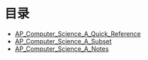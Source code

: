 # 目录


-   [AP_Computer_Science_A_Quick_Reference](AP_Computer_Science_A_Quick_Reference.md)
-   [AP_Computer_Science_A_Subset](AP_Computer_Science_A_Subset.md)
-   [AP_Computer_Science_A_Notes](AP_Computer_Science_A_Notes.md)